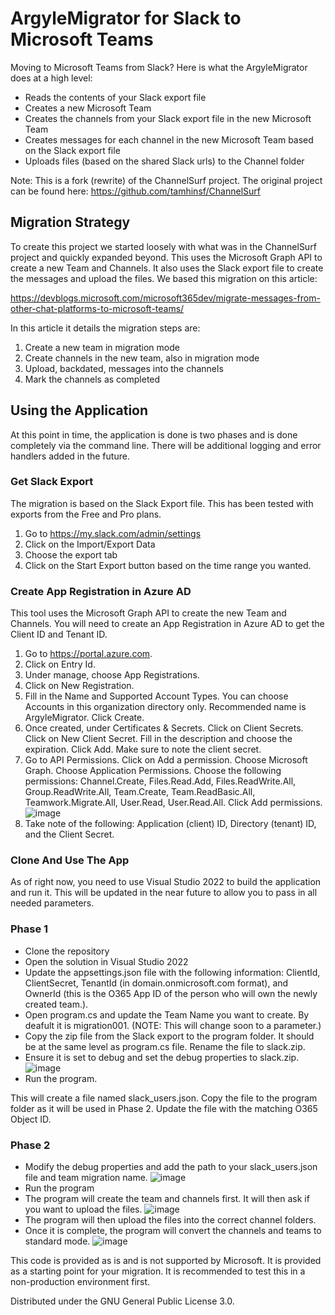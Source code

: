 # ArgyleMigrator for Slack to Microsoft Teams

Moving to Microsoft Teams from Slack?  Here is what the ArgyleMigrator does at a high level:

* Reads the contents of your Slack export file
* Creates a new Microsoft Team
* Creates the channels from your Slack export file in the new Microsoft Team
* Creates messages for each channel in the new Microsoft Team based on the Slack export file
* Uploads files (based on the shared Slack urls) to the Channel folder

Note: This is a fork (rewrite) of the ChannelSurf project.  The original project can be found here: https://github.com/tamhinsf/ChannelSurf

## Migration Strategy

To create this project we started loosely with what was in the ChannelSurf project and quickly expanded beyond. This uses the Microsoft Graph API to create a new Team and Channels.  It also uses the Slack export file to create the messages and upload the files.  We based this migration on this article:

https://devblogs.microsoft.com/microsoft365dev/migrate-messages-from-other-chat-platforms-to-microsoft-teams/

In this article it details the migration steps are:

1. Create a new team in migration mode
2. Create channels in the new team, also in migration mode
3. Upload, backdated, messages into the channels
4. Mark the channels as completed

## Using the Application

At this point in time, the application is done is two phases and is done completely via the command line.  There will be additional logging and error handlers added in the future.

### Get Slack Export

The migration is based on the Slack Export file.  This has been tested with exports from the Free and Pro plans.

1. Go to https://my.slack.com/admin/settings
2. Click on the Import/Export Data
3. Choose the export tab
4. Click on the Start Export button based on the time range you wanted.

### Create App Registration in Azure AD

This tool uses the Microsoft Graph API to create the new Team and Channels.  You will need to create an App Registration in Azure AD to get the Client ID and Tenant ID.
          
1. Go to https://portal.azure.com.
2. Click on Entry Id.
3. Under manage, choose App Registrations.
4. Click on New Registration.
5. Fill in the Name and Supported Account Types.  You can choose Accounts in this organization directory only.  Recommended name is ArgyleMigrator.  Click Create.
6. Once created, under Certificates & Secrets.  Click on Client Secrets. Click on New Client Secret.  Fill in the description and choose the expiration.  Click Add.  Make sure to note the client secret.
7. Go to API Permissions. Click on Add a permission.  Choose Microsoft Graph.  Choose Application Permissions.  Choose the following permissions: Channel.Create, Files.Read.Add, Files.ReadWrite.All, Group.ReadWrite.All, Team.Create, Team.ReadBasic.All, Teamwork.Migrate.All, User.Read, User.Read.All.  Click Add permissions.
![image](https://github.com/user-attachments/assets/68dc5e47-ab74-4951-a338-fe06ccc0932d)
9. Take note of the following: Application (client) ID, Directory (tenant) ID, and the Client Secret.

### Clone And Use The App

As of right now, you need to use Visual Studio 2022 to build the application and run it.  This will be updated in the near future to allow you to pass in all needed parameters.

### Phase 1

- Clone the repository
- Open the solution in Visual Studio 2022
- Update the appsettings.json file with the following information: ClientId, ClientSecret, TenantId (in domain.onmicrosoft.com format), and OwnerId (this is the O365 App ID of the person who will own the newly created team.).
- Open program.cs and update the Team Name you want to create.  By deafult it is migration001.  (NOTE: This will change soon to a parameter.)
- Copy the zip file from the Slack export to the program folder.  It should be at the same level as program.cs file.  Rename the file to slack.zip.
- Ensure it is set to debug and set the debug properties to slack.zip.
![image](https://github.com/user-attachments/assets/093a34fc-ff9b-47ec-b048-5073550bd880)
- Run the program.

This will create a file named slack_users.json.  Copy the file to the program folder as it will be used in Phase 2.  Update the file with the matching O365 Object ID.

### Phase 2

- Modify the debug properties and add the path to your slack_users.json file and team migration name.
![image](https://github.com/user-attachments/assets/ebd103ab-04cc-48fb-9afd-833da8c8a39c)
- Run the program
- The program will create the team and channels first. It will then ask if you want to upload the files.
![image](https://github.com/user-attachments/assets/a5a18130-0052-440d-9418-15b63f1e4e16)
- The program will then upload the files into the correct channel folders.
- Once it is complete, the program will convert the channels and teams to standard mode.
![image](https://github.com/user-attachments/assets/92551d13-bddf-45e3-8162-21967799e1e1)

This code is provided as is and is not supported by Microsoft.  It is provided as a starting point for your migration.  It is recommended to test this in a non-production environment first.

Distributed under the GNU General Public License 3.0.
